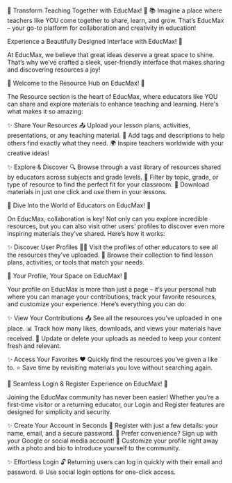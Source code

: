 🌟 Transform Teaching Together with EducMax! 🌟
📚 Imagine a place where teachers like YOU come together to share, learn, and grow. That’s EducMax – your go-to platform for collaboration and creativity in education!

Experience a Beautifully Designed Interface with EducMax! 🎨

At EducMax, we believe that great ideas deserve a great space to shine. That’s why we’ve crafted a sleek, user-friendly interface that makes sharing and discovering resources a joy!


📂 Welcome to the Resource Hub on EducMax! 🌟

The Resource section is the heart of EducMax, where educators like YOU can share and explore materials to enhance teaching and learning. Here's what makes it so amazing:

✨ Share Your Resources
📤 Upload your lesson plans, activities, presentations, or any teaching material.
🎨 Add tags and descriptions to help others find exactly what they need.
🌍 Inspire teachers worldwide with your creative ideas!

✨ Explore & Discover
🔍 Browse through a vast library of resources shared by educators across subjects and grade levels.
📑 Filter by topic, grade, or type of resource to find the perfect fit for your classroom.
💾 Download materials in just one click and use them in your lessons.



🌟 Dive Into the World of Educators on EducMax! 🌟

On EducMax, collaboration is key! Not only can you explore incredible resources, but you can also visit other users’ profiles to discover even more inspiring materials they’ve shared. Here’s how it works:

✨ Discover User Profiles
👩‍🏫 Visit the profiles of other educators to see all the resources they’ve uploaded.
🔎 Browse their collection to find lesson plans, activities, or tools that match your needs.


🌟 Your Profile, Your Space on EducMax! 🌟

Your profile on EducMax is more than just a page – it’s your personal hub where you can manage your contributions, track your favorite resources, and customize your experience. Here’s everything you can do:

✨ View Your Contributions
📤 See all the resources you’ve uploaded in one place.
📊 Track how many likes, downloads, and views your materials have received.
🎯 Update or delete your uploads as needed to keep your content fresh and relevant.

✨ Access Your Favorites
❤️ Quickly find the resources you’ve given a like to.
⭐ Save time by revisiting materials you love without searching again.

🔑 Seamless Login & Register Experience on EducMax! 🚀

Joining the EducMax community has never been easier! Whether you’re a first-time visitor or a returning educator, our Login and Register features are designed for simplicity and security.

✨ Create Your Account in Seconds
📝 Register with just a few details: your name, email, and a secure password.
📧 Prefer convenience? Sign up with your Google or social media account!
🎨 Customize your profile right away with a photo and bio to introduce yourself to the community.

✨ Effortless Login
🔓 Returning users can log in quickly with their email and password.
🌐 Use social login options for one-click access.

